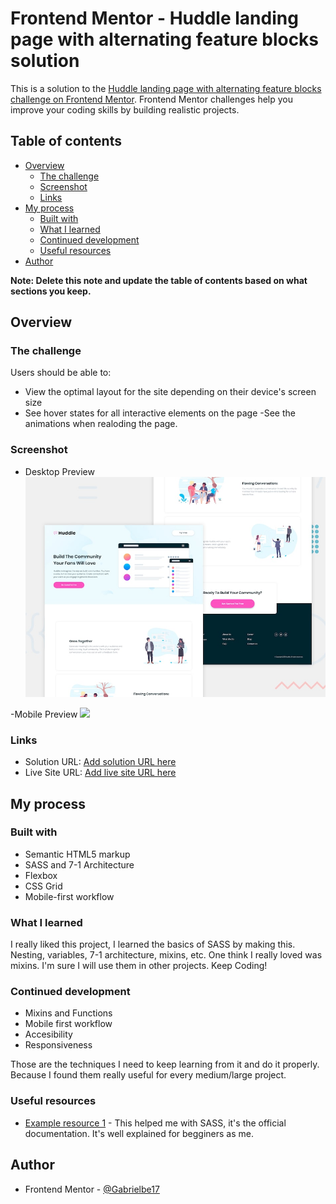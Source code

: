 # Frontend Mentor - Huddle landing page with alternating feature blocks solution

This is a solution to the [Huddle landing page with alternating feature blocks challenge on Frontend Mentor](https://www.frontendmentor.io/challenges/huddle-landing-page-with-alternating-feature-blocks-5ca5f5981e82137ec91a5100). Frontend Mentor challenges help you improve your coding skills by building realistic projects. 

## Table of contents

- [Overview](#overview)
  - [The challenge](#the-challenge)
  - [Screenshot](#screenshot)
  - [Links](#links)
- [My process](#my-process)
  - [Built with](#built-with)
  - [What I learned](#what-i-learned)
  - [Continued development](#continued-development)
  - [Useful resources](#useful-resources)
- [Author](#author)

**Note: Delete this note and update the table of contents based on what sections you keep.**

## Overview

### The challenge

Users should be able to:

- View the optimal layout for the site depending on their device's screen size
- See hover states for all interactive elements on the page
-See the animations when realoding the page.

### Screenshot

- Desktop Preview
![](design/desktop-preview.jpg)

-Mobile Preview
![](design/mobile-preview.jpg)

### Links

- Solution URL: [Add solution URL here](https://www.frontendmentor.io/solutions/responsive-landing-page-using-sass-grid-and-flexbox-ll9QpKJrH)
- Live Site URL: [Add live site URL here](https://gabrielbe17.github.io/Huddle-Landing-Page/)

## My process

### Built with

- Semantic HTML5 markup
- SASS and 7-1 Architecture
- Flexbox
- CSS Grid
- Mobile-first workflow

### What I learned

I really liked this project, I learned the basics of SASS by making this. Nesting, variables, 7-1 architecture, mixins, etc. One think I really loved was mixins. I'm sure I will use them in other projects. Keep Coding! 

### Continued development


- Mixins and Functions
- Mobile first workflow
- Accesibility
- Responsiveness

Those are the techniques I need to keep learning from it and do it properly. Because I found them really useful for every medium/large project.


### Useful resources

- [Example resource 1](https://sass-lang.com/guide) - This helped me with SASS, it's the official documentation. It's well explained for begginers as me.

## Author

- Frontend Mentor - [@Gabrielbe17](https://www.frontendmentor.io/profile/Gabrielbe17)
